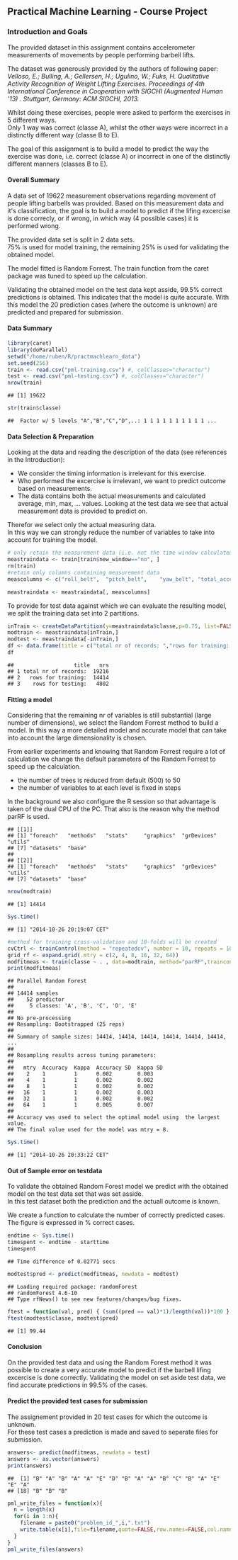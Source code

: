 ## Practical Machine Learning - Course Project
### Introduction and Goals
The provided dataset in this assignment contains accelerometer measurements of movements by people performing barbell lifts.

The dataset was generously provided by the authors of following paper:<br>
*Velloso, E.; Bulling, A.; Gellersen, H.; Ugulino, W.; Fuks, H. Qualitative Activity Recognition of Weight Lifting Exercises. Proceedings of 4th International Conference in Cooperation with SIGCHI (Augmented Human '13) . Stuttgart, Germany: ACM SIGCHI, 2013.*

Whilst doing these exercises, people were asked to perform the exercises in 5 different ways.<br> Only 1 way was correct (classe A), whilst the other ways were incorrect in a distinctly different way (classe B to E).

The goal of this assignment is to build a model to predict the way the exercise was done, i.e. correct (classe A) or incorrect in one of the distinctly different manners (classes B to E).

#### Overall Summary

A data set of 19622 measurement observations regarding movement of people lifting barbells was provided. Based on this measurement data and it's classification, the goal is to build a model to predict if the lifing excercise is done correcly, or if wrong, in which way (4 possible cases) it is performed wrong.

The provided data set is split in 2 data sets. <br>
75%  is used for model training, the remaining 25% is used for validating the obtained model.

The model fitted is Random Forrest. The train function from the caret package was tuned to speed up the calculation.

Validating the obtained model on the test data kept asside, 99.5% correct predictions is obtained. This indicates that the model is quite accurate.
With this model the 20 prediction cases (where the outcome is unknown) are predicted and prepared for submission.


#### Data Summary


```r
library(caret)
library(doParallel)
setwd("/home/ruben/R/practmachlearn_data")
set.seed(256)
train <- read.csv("pml-training.csv") #, colClasses="character")
test <- read.csv("pml-testing.csv") #, colClasses="character")
nrow(train)
```

```
## [1] 19622
```

```r
str(train$classe)
```

```
##  Factor w/ 5 levels "A","B","C","D",..: 1 1 1 1 1 1 1 1 1 1 ...
```

#### Data Selection & Preparation

Looking at the data and reading the description of the data (see references in the Introduction):
- We consider the timing information is irrelevant for this exercise.
- Who performed the excercise is irrelevant, we want to predict outcome based on measurements.
- The data contains both the actual measurements and calculated average, min, max, ... values. Looking at the test data we see that actual measurement data is provided to predict on.

Therefor we select only the actual measuring data.<br>
In this way we can strongly reduce the number of variables to take into account for training the model.


```r
# only retain the measurement data (i.e. not the time window calculated averages)
meastraindata <- train[train$new_window=="no", ]
rm(train)
#retain only columns containing measurement data
meascolumns <- c("roll_belt",  "pitch_belt",	"yaw_belt",	"total_accel_belt",	"gyros_belt_x",	"gyros_belt_y",	"gyros_belt_z",	"accel_belt_x",	"accel_belt_y",	"accel_belt_z",	"magnet_belt_x",	"magnet_belt_y",	"magnet_belt_z",	"roll_arm",	"pitch_arm",	"yaw_arm",	"total_accel_arm",	"gyros_arm_x",	"gyros_arm_y",	"gyros_arm_z",	"accel_arm_x",	"accel_arm_y",	"accel_arm_z",	"magnet_arm_x",	"magnet_arm_y",	"magnet_arm_z",	"roll_dumbbell",	"pitch_dumbbell",	"yaw_dumbbell",	"total_accel_dumbbell",	"gyros_dumbbell_x",	"gyros_dumbbell_y",	"gyros_dumbbell_z",	"accel_dumbbell_x",	"accel_dumbbell_y",	"accel_dumbbell_z",	"magnet_dumbbell_x",	"magnet_dumbbell_y",	"magnet_dumbbell_z",	"roll_forearm",	"pitch_forearm",	"yaw_forearm",	"total_accel_forearm",	"gyros_forearm_x",	"gyros_forearm_y",	"gyros_forearm_z",	"accel_forearm_x",	"accel_forearm_y",	"accel_forearm_z",	"magnet_forearm_x",	"magnet_forearm_y",	"magnet_forearm_z",	"classe")

meastraindata <- meastraindata[, meascolumns]
```

To provide for test data against which we can evaluate the resulting model, we split the training data set into 2 partitions.


```r
inTrain <- createDataPartition(y=meastraindata$classe,p=0.75, list=FALSE)
modtrain <- meastraindata[inTrain,]
modtest <- meastraindata[-inTrain,]
df <- data.frame(title = c("total nr of records: ","rows for training: ","rows for testing: "), nrs=c(nrow(meastraindata),nrow(modtrain),nrow(modtest)))
df
```

```
##                   title   nrs
## 1 total nr of records:  19216
## 2   rows for training:  14414
## 3    rows for testing:   4802
```

#### Fitting a model

Considering that the remaining nr of variables is still substantial (large number of dimensions), we select the Random Forrest method to build a model. In this way a more detailed model and accurate model that can take into account the large dimensionality is chosen.

From earlier experiments and knowing that Random Forrest require a lot of calculation we change the default parameters of the Random Forrest to speed up the calculation.
* the number of trees is reduced from default (500) to 50
* the number of variables to at each level is fixed in steps

In the background we also configure the R session so that advantage is taken of the dual CPU of the PC. That also is the reason why the method parRF is used.


```
## [[1]]
## [1] "foreach"   "methods"   "stats"     "graphics"  "grDevices" "utils"    
## [7] "datasets"  "base"     
## 
## [[2]]
## [1] "foreach"   "methods"   "stats"     "graphics"  "grDevices" "utils"    
## [7] "datasets"  "base"
```


```r
nrow(modtrain)
```

```
## [1] 14414
```

```r
Sys.time()
```

```
## [1] "2014-10-26 20:19:07 CET"
```

```r
#method for training cross-validation and 10-folds will be created
cvCtrl <- trainControl(method = "repeatedcv", number = 10, repeats = 10)
grid_rf <- expand.grid(.mtry = c(2, 4, 8, 16, 32, 64))
modfitmeas <- train(classe ~ . , data=modtrain, method="parRF",traincontrol= cvCtrl, ntree=50, tuneGrid = grid_rf)
print(modfitmeas)
```

```
## Parallel Random Forest 
## 
## 14414 samples
##    52 predictor
##     5 classes: 'A', 'B', 'C', 'D', 'E' 
## 
## No pre-processing
## Resampling: Bootstrapped (25 reps) 
## 
## Summary of sample sizes: 14414, 14414, 14414, 14414, 14414, 14414, ... 
## 
## Resampling results across tuning parameters:
## 
##   mtry  Accuracy  Kappa  Accuracy SD  Kappa SD
##    2    1         1      0.002        0.003   
##    4    1         1      0.002        0.002   
##    8    1         1      0.002        0.002   
##   16    1         1      0.002        0.003   
##   32    1         1      0.002        0.002   
##   64    1         1      0.005        0.007   
## 
## Accuracy was used to select the optimal model using  the largest value.
## The final value used for the model was mtry = 8.
```

```r
Sys.time()
```

```
## [1] "2014-10-26 20:33:22 CET"
```

#### Out of Sample error on testdata

To validate the obtained Random Forest model we predict with the obtained model on the test data set that was set asside.<br>
In this test dataset both the prediction and the actuall outcome is known.

We create a function to calculate the number of correctly predicted cases.
The figure is expressed in % correct cases.


```r
endtime <- Sys.time()
timespent <- endtime - starttime
timespent
```

```
## Time difference of 0.02771 secs
```

```r
modtest$pred <- predict(modfitmeas, newdata = modtest)
```

```
## Loading required package: randomForest
## randomForest 4.6-10
## Type rfNews() to see new features/changes/bug fixes.
```

```r
ftest = function(val, pred) { (sum((pred == val)*1)/length(val))*100 }
ftest(modtest$classe, modtest$pred)
```

```
## [1] 99.44
```

#### Conclusion

On the provided test data and using the Random Forest method it was possible to create a very accurate model to predict if the barbell lifing excercise is done correctly.
Validating the model on set aside test data, we find accurate predictions in 99.5% of the cases.

#### Predict the provided test cases for submission

The assignement provided in 20 test cases for which the outcome is unknown.<br>
For these test cases a prediction is made and saved to seperate files for submission.


```r
answers<- predict(modfitmeas, newdata = test)
answers <- as.vector(answers)
print(answers)
```

```
##  [1] "B" "A" "B" "A" "A" "E" "D" "B" "A" "A" "B" "C" "B" "A" "E" "E" "A"
## [18] "B" "B" "B"
```

```r
pml_write_files = function(x){
  n = length(x)
  for(i in 1:n){
    filename = paste0("problem_id_",i,".txt")
    write.table(x[i],file=filename,quote=FALSE,row.names=FALSE,col.names=FALSE)
  }
}
pml_write_files(answers)
```
